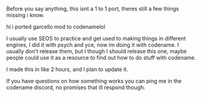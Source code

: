 Before you say anything, this isnt a 1 to 1 port, theres still a few things missing i know.

hi i ported garcello mod to codenamelol

I usually use SEOS to practice and get used to making things in different engines, I did it with psych and yce, now im doing it with codename.
I usually don't release them, but I though I should release this one, maybe people could use it as a resource to find out how to do stuff with codename.

I made this in like 2 hours, and I plan to update it.

If you have questions on how something works you can ping me in the codename discord, no promises that ill respond though.
